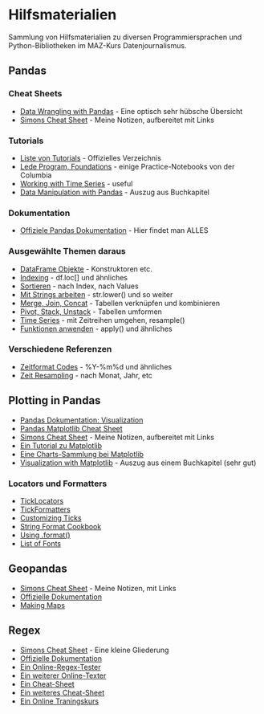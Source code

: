 # Hilfsmaterialien

Sammlung von Hilfsmaterialien zu diversen Programmiersprachen und Python-Bibliotheken im MAZ-Kurs Datenjournalismus.

## Pandas

### Cheat Sheets
- [Data Wrangling with Pandas](Pandas_Cheat_Sheet.pdf) - Eine optisch sehr hübsche Übersicht
- [Simons Cheat Sheet](pandas.md) - Meine Notizen, aufbereitet mit Links

### Tutorials
- [Liste von Tutorials](https://pandas.pydata.org/pandas-docs/stable/tutorials.html) - Offizielles Verzeichnis
- [Lede Program, Foundations](http://www.jonathansoma.com/lede/foundations-2017/) - einige Practice-Notebooks von der Columbia
- [Working with Time Series](https://jakevdp.github.io/PythonDataScienceHandbook/03.11-working-with-time-series.html) - useful
- [Data Manipulation with Pandas](https://jakevdp.github.io/PythonDataScienceHandbook/03.00-introduction-to-pandas.html) - Auszug aus Buchkapitel

### Dokumentation
- [Offiziele Pandas Dokumentation](https://pandas.pydata.org/pandas-docs/stable/index.html) - Hier findet man ALLES

### Ausgewählte Themen daraus
- [DataFrame Objekte](https://pandas.pydata.org/pandas-docs/stable/dsintro.html#dataframe) - Konstruktoren etc.
- [Indexing](https://pandas.pydata.org/pandas-docs/stable/indexing.html) - df.loc[] und ähnliches
- [Sortieren](https://pandas.pydata.org/pandas-docs/stable/basics.html#sorting) - nach Index, nach Values
- [Mit Strings arbeiten](https://pandas.pydata.org/pandas-docs/stable/text.html) - str.lower() und so weiter
- [Merge, Join, Concat](https://pandas.pydata.org/pandas-docs/stable/merging.html) - Tabellen verknüpfen und kombinieren
- [Pivot, Stack, Unstack](https://pandas.pydata.org/pandas-docs/stable/reshaping.html) - Tabellen umformen
- [Time Series](https://pandas.pydata.org/pandas-docs/stable/timeseries.html) - mit Zeitreihen umgehen, resample()
- [Funktionen anwenden](https://pandas.pydata.org/pandas-docs/stable/basics.html#function-application) - apply() und ähnliches

### Verschiedene Referenzen
- [Zeitformat Codes](http://strftime.org/.) - %Y-%m%d und ähnliches
- [Zeit Resampling](https://stackoverflow.com/questions/17001389/pandas-resample-documentation/17001474#17001474) - nach Monat, Jahr, etc

## Plotting in Pandas
- [Pandas Dokumentation: Visualization](https://pandas.pydata.org/pandas-docs/stable/visualization.html)
- [Pandas Matplotlib Cheat Sheet](Python_Matplotlib_Cheat_Sheet.pdf)
- [Simons Cheat Sheet](plotting.md) - Meine Notizen, aufbereitet mit Links
- [Ein Tutorial zu Matplotlib](http://pbpython.com/effective-matplotlib.html)
- [Eine Charts-Sammlung bei Matplotlib](https://matplotlib.org/gallery.html)
- [Visualization with Matplotlib](https://jakevdp.github.io/PythonDataScienceHandbook/04.00-introduction-to-matplotlib.html) - Auszug aus einem Buchkapitel (sehr gut)

### Locators und Formatters
- [TickLocators](https://matplotlib.org/examples/ticks_and_spines/tick-locators.html)
- [TickFormatters](https://matplotlib.org/gallery/ticks_and_spines/tick-formatters.html)
- [Customizing Ticks](https://jakevdp.github.io/PythonDataScienceHandbook/04.10-customizing-ticks.html)
- [String Format Cookbook](https://mkaz.blog/code/python-string-format-cookbook/)
- [Using .format()](https://pyformat.info/)
- [List of Fonts](http://jonathansoma.com/lede/data-studio/matplotlib/list-all-fonts-available-in-matplotlib-plus-samples/)

## Geopandas
- [Simons Cheat Sheet](geopandas.md) - Meine Notizen, mit Links
- [Offizielle Dokumentation](http://geopandas.org/)
- [Making Maps](http://geopandas.org/mapping.html)

## Regex
- [Simons Cheat Sheet](regex.md) - Eine kleine Gliederung
- [Offizielle Dokumentation](https://docs.python.org/3/library/re.html)
- [Ein Online-Regex-Tester](https://pythex.org/)
- [Ein weiterer Online-Texter](https://regex101.com/)
- [Ein Cheat-Sheet](https://www.dataquest.io/blog/large_files/python-regular-expressions-cheat-sheet.pdf)
- [Ein weiteres Cheat-Sheet](https://www.shortcutfoo.com/app/dojos/python-regex/cheatsheet)
- [Ein Online Traningskurs](https://www.shortcutfoo.com/app/dojos/python-regex/learn)
